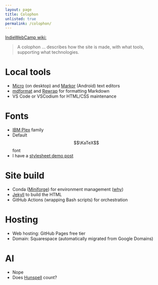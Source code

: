 ```yaml
---
layout: page
title: Colophon
unlisted: true
permalink: /colophon/
---
```


[IndieWebCamp wiki:](https://indieweb.org/colophon)

> A colophon … describes how the site is made, with what tools, supporting what
> technologies.

# Local tools

- [Micro](https://micro-editor.github.io/) (on desktop) and
  [Markor](https://github.com/gsantner/markor) (Android) text editors
- [mdformat](https://mdformat.readthedocs.io/en/stable/) and
  [Rewrap](https://marketplace.visualstudio.com/items?itemName=stkb.rewrap) for
  formatting Markdown
- VS Code or VSCodium for HTML/CSS maintenance

# Fonts

- [IBM Plex](https://github.com/IBM/plex) family
- Default $$\KaTeX$$ font
- I have a <a href="{% post_url 1970-01-01-formats-masterpost %}">stylesheet
  demo post</a>

# Site build

- Conda ([Miniforge](https://github.com/conda-forge/miniforge)) for environment
  management (<a href="{% post_url 2024-11-29-rbenv-vs-conda %}">why</a>)
- [Jekyll](https://jekyllrb.com/) to build the HTML
- GitHub Actions (wrapping Bash scripts) for orchestration

# Hosting

- Web hosting: GitHub Pages free tier
- Domain: Squarespace (automatically migrated from Google Domains)

# AI

- Nope
- Does [Hunspell](https://github.com/hunspell/hunspell) count?
